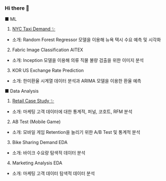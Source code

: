 ### Hi there 👋

<!--
**sunnyl94/sunnyl94** is a ✨ _special_ ✨ repository because its `README.md` (this file) appears on your GitHub profile.

Here are some ideas to get you started:

- 🔭 I’m currently working on ...
- 🌱 I’m currently learning ...
- 👯 I’m looking to collaborate on ...
- 🤔 I’m looking for help with ...
- 💬 Ask me about ...
- 📫 How to reach me: ...
- 😄 Pronouns: ...
- ⚡ Fun fact: ...
-->

■ ML
1. [NYC Taxi Demand ✨](https://github.com/sunnyl94/NYC_Taxi_Demand)
- 소개: Random Forest Regressor 모델을 이용해 뉴욕 택시 수요 예측 및 시각화

2. Fabric Image Classification AITEX
- 소개: Inception 모델을 이용해 의류 직물 불량 검출을 위한 이미지 분석

3. KOR US Exchange Rate Prediction
- 소개: 한미환율 시계열 데이터 분석과 ARIMA 모델을 이용한 환율 예측

■ Data Analysis
1. [Retail Case Study ✨]()
- 소개: 마케팅 고객 데이터에 대한 통계적, 퍼널, 코호트, RFM 분석

2. AB Test (Mobile Game)
- 소개: 모바일 게임 Retention을 늘리기 위한 A/B Test 및 통계적 분석

3. Bike Sharing Demand EDA
- 소개: 바이크 수요량 탐색적 데이터 분석

4. Marketing Analysis EDA
- 소개: 마케팅 고객 데이터 탐색적 데이터 분석

